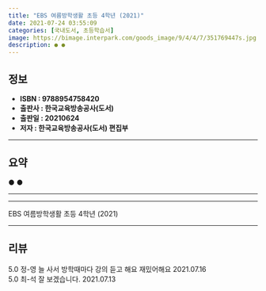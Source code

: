 ```yaml
---
title: "EBS 여름방학생활 초등 4학년 (2021)"
date: 2021-07-24 03:55:09
categories: [국내도서, 초등학습서]
image: https://bimage.interpark.com/goods_image/9/4/4/7/351769447s.jpg
description: ● ●
---
```


## **정보**

- **ISBN : 9788954758420**
- **출판사 : 한국교육방송공사(도서)**
- **출판일 : 20210624**
- **저자 : 한국교육방송공사(도서) 편집부**

------



## **요약**

●  ●  

------



------


EBS 여름방학생활 초등 4학년 (2021) 

------


## **리뷰** 

5.0 정-영 늘 사서 방학때마다 강의 듣고 해요
재밌어해요 2021.07.16 <br/>5.0 최-석 잘 보겠습니다. 2021.07.13 <br/>